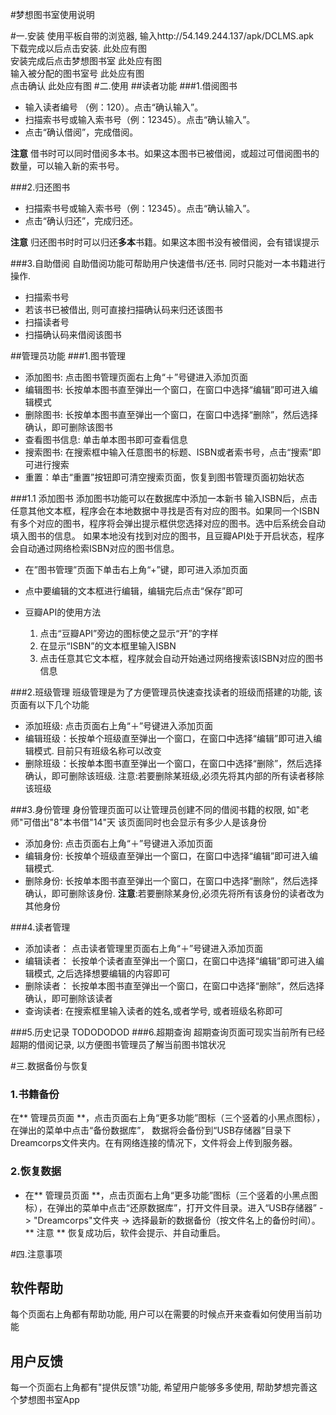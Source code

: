 #梦想图书室使用说明

#一.安装
使用平板自带的浏览器, 输入http://54.149.244.137/apk/DCLMS.apk   
下载完成以后点击安装. 
此处应有图  
安装完成后点击梦想图书室 
此处应有图  
输入被分配的图书室号 
此处应有图   
点击确认 
此处应有图 
#二.使用
##读者功能
###1.借阅图书
- 输入读者编号 （例：120）。点击“确认输入”。
- 扫描索书号或输入索书号（例：12345）。点击“确认输入”。
- 点击“确认借阅”，完成借阅。

**注意**
借书时可以同时借阅多本书。如果这本图书已被借阅，或超过可借阅图书的数量，可以输入新的索书号。

###2.归还图书
- 扫描索书号或输入索书号（例：12345）。点击“确认输入”。
- 点击“确认归还”，完成归还。

**注意** 
归还图书时时可以归还**多本**书籍。如果这本图书没有被借阅，会有错误提示


###3.自助借阅
自助借阅功能可帮助用户快速借书/还书. 同时只能对一本书籍进行操作.   

- 扫描索书号
- 若该书已被借出, 则可直接扫描确认码来归还该图书
- 扫描读者号
- 扫描确认码来借阅该图书

##管理员功能
###1.图书管理
- 添加图书: 点击图书管理页面右上角“＋”号键进入添加页面  
- 编辑图书: 长按单本图书直至弹出一个窗口，在窗口中选择“编辑”即可进入编辑模式  
- 删除图书: 长按单本图书直至弹出一个窗口，在窗口中选择“删除”，然后选择确认，即可删除该图书  
- 查看图书信息: 单击单本图书即可查看信息
- 搜索图书: 在搜索框中输入任意图书的标题、ISBN或者索书号，点击“搜索”即可进行搜索
- 重置：单击“重置”按钮即可清空搜索页面，恢复到图书管理页面初始状态   

###1.1 添加图书
添加图书功能可以在数据库中添加一本新书 
输入ISBN后，点击任意其他文本框，程序会在本地数据中寻找是否有对应的图书。如果同一个ISBN有多个对应的图书，程序将会弹出提示框供您选择对应的图书。选中后系统会自动填入图书的信息。 
如果本地没有找到对应的图书，且豆瓣API处于开启状态，程序会自动通过网络检索ISBN对应的图书信息。   

- 在”图书管理”页面下单击右上角“+”键，即可进入添加页面 
- 点中要编辑的文本框进行编辑，编辑完后点击“保存”即可    

- 豆瓣API的使用方法
	1. 点击“豆瓣API”旁边的图标使之显示“开”的字样  
	2. 在显示“ISBN”的文本框里输入ISBN  
	3. 点击任意其它文本框，程序就会自动开始通过网络搜索该ISBN对应的图书信息  

###2.班级管理
班级管理是为了方便管理员快速查找读者的班级而搭建的功能, 该页面有以下几个功能

* 添加班级: 点击页面右上角“＋”号键进入添加页面
* 编辑班级：长按单个班级直至弹出一个窗口，在窗口中选择“编辑”即可进入编辑模式. 目前只有班级名称可以改变
* 删除班级：长按单本图书直至弹出一个窗口，在窗口中选择“删除”，然后选择确认，即可删除该班级. 注意:若要删除某班级,必须先将其内部的所有读者移除该班级  

###3.身份管理
身份管理页面可以让管理员创建不同的借阅书籍的权限, 如"老师"可借出"8"本书借"14"天 
该页面同时也会显示有多少人是该身份  

- 添加身份: 点击页面右上角“＋”号键进入添加页面  
- 编辑身份: 长按单个班级直至弹出一个窗口，在窗口中选择“编辑”即可进入编辑模式. 
- 删除身份: 长按单本图书直至弹出一个窗口，在窗口中选择“删除”，然后选择确认，即可删除该身份. **注意**:若要删除某身份,必须先将所有该身份的读者改为其他身份 

   
###4.读者管理
- 添加读者：
点击读者管理里页面右上角“＋”号键进入添加页面
- 编辑读者：
长按单个读者直至弹出一个窗口，在窗口中选择“编辑”即可进入编辑模式, 之后选择想要编辑的内容即可
- 删除读者：
长按单本图书直至弹出一个窗口，在窗口中选择“删除”，然后选择确认，即可删除该读者
- 查询读者:
在搜索框里输入读者的姓名,或者学号, 或者班级名称即可

###5.历史记录 TODODODOD
###6.超期查询
超期查询页面可现实当前所有已经超期的借阅记录, 以方便图书管理员了解当前图书馆状况


#三.数据备份与恢复
### 1.书籍备份
在** 管理员页面 **，点击页面右上角“更多功能”图标（三个竖着的小黑点图标），在弹出的菜单中点击“备份数据库”， 数据将会备份到“USB存储器”目录下Dreamcorps文件夹内。在有网络连接的情况下，文件将会上传到服务器。

### 2.恢复数据
- 在** 管理员页面 **，点击页面右上角“更多功能”图标（三个竖着的小黑点图标），在弹出的菜单中点击“还原数据库”，打开文件目录。进入“USB存储器” -> "Dreamcorps"文件夹 -> 选择最新的数据备份（按文件名上的备份时间）。
** 注意 ** 恢复成功后，软件会提示、并自动重启。


#四.注意事项
## 软件帮助
每个页面右上角都有帮助功能, 用户可以在需要的时候点开来查看如何使用当前功能
## 用户反馈
每一个页面右上角都有"提供反馈"功能, 希望用户能够多多使用, 帮助梦想完善这个梦想图书室App